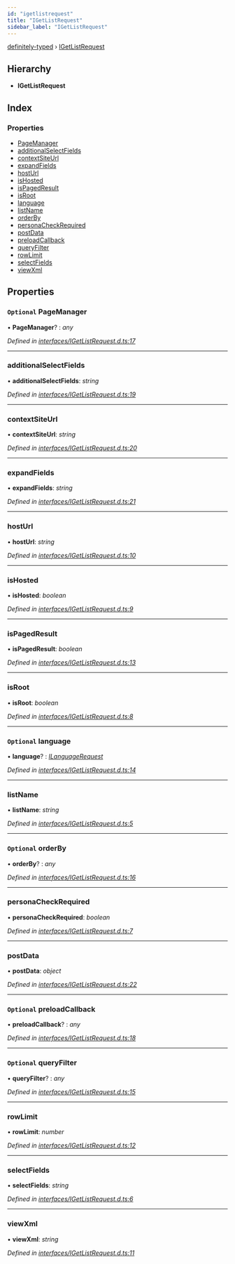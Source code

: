 ```yaml
---
id: "igetlistrequest"
title: "IGetListRequest"
sidebar_label: "IGetListRequest"
---
```


[definitely-typed](../index.md) › [IGetListRequest](igetlistrequest.md)

## Hierarchy

* **IGetListRequest**

## Index

### Properties

* [PageManager](igetlistrequest.md#optional-pagemanager)
* [additionalSelectFields](igetlistrequest.md#additionalselectfields)
* [contextSiteUrl](igetlistrequest.md#contextsiteurl)
* [expandFields](igetlistrequest.md#expandfields)
* [hostUrl](igetlistrequest.md#hosturl)
* [isHosted](igetlistrequest.md#ishosted)
* [isPagedResult](igetlistrequest.md#ispagedresult)
* [isRoot](igetlistrequest.md#isroot)
* [language](igetlistrequest.md#optional-language)
* [listName](igetlistrequest.md#listname)
* [orderBy](igetlistrequest.md#optional-orderby)
* [personaCheckRequired](igetlistrequest.md#personacheckrequired)
* [postData](igetlistrequest.md#postdata)
* [preloadCallback](igetlistrequest.md#optional-preloadcallback)
* [queryFilter](igetlistrequest.md#optional-queryfilter)
* [rowLimit](igetlistrequest.md#rowlimit)
* [selectFields](igetlistrequest.md#selectfields)
* [viewXml](igetlistrequest.md#viewxml)

## Properties

### `Optional` PageManager

• **PageManager**? : *any*

*Defined in [interfaces/IGetListRequest.d.ts:17](https://github.com/DefinitelyTyped/DefinitelyTyped/blob/0b97a539e8/types/akumina-core/interfaces/IGetListRequest.d.ts#L17)*

___

###  additionalSelectFields

• **additionalSelectFields**: *string*

*Defined in [interfaces/IGetListRequest.d.ts:19](https://github.com/DefinitelyTyped/DefinitelyTyped/blob/0b97a539e8/types/akumina-core/interfaces/IGetListRequest.d.ts#L19)*

___

###  contextSiteUrl

• **contextSiteUrl**: *string*

*Defined in [interfaces/IGetListRequest.d.ts:20](https://github.com/DefinitelyTyped/DefinitelyTyped/blob/0b97a539e8/types/akumina-core/interfaces/IGetListRequest.d.ts#L20)*

___

###  expandFields

• **expandFields**: *string*

*Defined in [interfaces/IGetListRequest.d.ts:21](https://github.com/DefinitelyTyped/DefinitelyTyped/blob/0b97a539e8/types/akumina-core/interfaces/IGetListRequest.d.ts#L21)*

___

###  hostUrl

• **hostUrl**: *string*

*Defined in [interfaces/IGetListRequest.d.ts:10](https://github.com/DefinitelyTyped/DefinitelyTyped/blob/0b97a539e8/types/akumina-core/interfaces/IGetListRequest.d.ts#L10)*

___

###  isHosted

• **isHosted**: *boolean*

*Defined in [interfaces/IGetListRequest.d.ts:9](https://github.com/DefinitelyTyped/DefinitelyTyped/blob/0b97a539e8/types/akumina-core/interfaces/IGetListRequest.d.ts#L9)*

___

###  isPagedResult

• **isPagedResult**: *boolean*

*Defined in [interfaces/IGetListRequest.d.ts:13](https://github.com/DefinitelyTyped/DefinitelyTyped/blob/0b97a539e8/types/akumina-core/interfaces/IGetListRequest.d.ts#L13)*

___

###  isRoot

• **isRoot**: *boolean*

*Defined in [interfaces/IGetListRequest.d.ts:8](https://github.com/DefinitelyTyped/DefinitelyTyped/blob/0b97a539e8/types/akumina-core/interfaces/IGetListRequest.d.ts#L8)*

___

### `Optional` language

• **language**? : *[ILanguageRequest](ilanguagerequest.md)*

*Defined in [interfaces/IGetListRequest.d.ts:14](https://github.com/DefinitelyTyped/DefinitelyTyped/blob/0b97a539e8/types/akumina-core/interfaces/IGetListRequest.d.ts#L14)*

___

###  listName

• **listName**: *string*

*Defined in [interfaces/IGetListRequest.d.ts:5](https://github.com/DefinitelyTyped/DefinitelyTyped/blob/0b97a539e8/types/akumina-core/interfaces/IGetListRequest.d.ts#L5)*

___

### `Optional` orderBy

• **orderBy**? : *any*

*Defined in [interfaces/IGetListRequest.d.ts:16](https://github.com/DefinitelyTyped/DefinitelyTyped/blob/0b97a539e8/types/akumina-core/interfaces/IGetListRequest.d.ts#L16)*

___

###  personaCheckRequired

• **personaCheckRequired**: *boolean*

*Defined in [interfaces/IGetListRequest.d.ts:7](https://github.com/DefinitelyTyped/DefinitelyTyped/blob/0b97a539e8/types/akumina-core/interfaces/IGetListRequest.d.ts#L7)*

___

###  postData

• **postData**: *object*

*Defined in [interfaces/IGetListRequest.d.ts:22](https://github.com/DefinitelyTyped/DefinitelyTyped/blob/0b97a539e8/types/akumina-core/interfaces/IGetListRequest.d.ts#L22)*

___

### `Optional` preloadCallback

• **preloadCallback**? : *any*

*Defined in [interfaces/IGetListRequest.d.ts:18](https://github.com/DefinitelyTyped/DefinitelyTyped/blob/0b97a539e8/types/akumina-core/interfaces/IGetListRequest.d.ts#L18)*

___

### `Optional` queryFilter

• **queryFilter**? : *any*

*Defined in [interfaces/IGetListRequest.d.ts:15](https://github.com/DefinitelyTyped/DefinitelyTyped/blob/0b97a539e8/types/akumina-core/interfaces/IGetListRequest.d.ts#L15)*

___

###  rowLimit

• **rowLimit**: *number*

*Defined in [interfaces/IGetListRequest.d.ts:12](https://github.com/DefinitelyTyped/DefinitelyTyped/blob/0b97a539e8/types/akumina-core/interfaces/IGetListRequest.d.ts#L12)*

___

###  selectFields

• **selectFields**: *string*

*Defined in [interfaces/IGetListRequest.d.ts:6](https://github.com/DefinitelyTyped/DefinitelyTyped/blob/0b97a539e8/types/akumina-core/interfaces/IGetListRequest.d.ts#L6)*

___

###  viewXml

• **viewXml**: *string*

*Defined in [interfaces/IGetListRequest.d.ts:11](https://github.com/DefinitelyTyped/DefinitelyTyped/blob/0b97a539e8/types/akumina-core/interfaces/IGetListRequest.d.ts#L11)*
